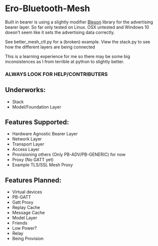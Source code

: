 # Ero-Bluetooth-Mesh
Built in bearer is using a slightly modifier [Bleson](https://github.com/TheCellule/python-bleson) library for the advertising bearer layer. So far only tested on Linux. OSX untested and Windows 10 doesn't seem like it sets the advertising data correctly.

See better_mesh_ctl.py for a (broken) example. View the stack.py to see how the different layers are being connected

This is a learning experience for me so there may be some big inconsistences as I from terrible at python to slightly better.

### ALWAYS LOOK FOR HELP/CONTRIBUTERS ###

## Underworks:
 - Stack
 - Model/Foundation Layer

## Features Supported:
- Hardware Agnostic Bearer Layer 
- Network Layer
- Transport Layer
- Access Layer
- Provisioning others (Only PB-ADV/PB-GENERIC) for now
- Proxy (No GATT yet)
- Example TLS/SSL Mesh Proxy

## Features Planned:
- Virtual devices
- PB-GATT
- Gatt Proxy
- Replay Cache
- Message Cache
- Model Layer
- Friends
- Low Power?
- Relay
- Being Provision
